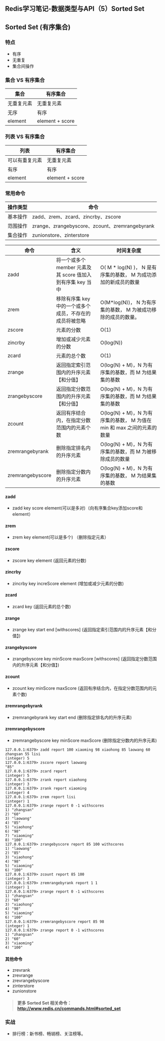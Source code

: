 Redis学习笔记-数据类型与API（5）Sorted Set
---

## Sorted Set (有序集合)

### 特点
* 有序
* 无重复
* 集合间操作

### 集合 VS 有序集合
集合|有序集合
-|-
无重复元素|无重复元素
无序|有序
element|element + score

### 列表 VS 有序集合
列表| 有序集合
-|-
可以有重复元素|无重复元素
有序|有序
element|element + score

### 常用命令

操作类型|命令
-|-
基本操作|zadd、zrem、zcard、zincrby、zscore
范围操作|zrange、zrangebyscore、zcount、zremrangebyrank
集合操作|zunionstore、zinterstore

命令|含义|时间复杂度
-|-|-
zadd|将一个或多个 member 元素及其 score 值加入到有序集 key 当中|O( M * log(N) )， N 是有序集的基数， M 为成功添加的新成员的数量
zrem|移除有序集 key 中的一个或多个成员，不存在的成员将被忽略|O(M*log(N))， N 为有序集的基数， M 为被成功移除的成员的数量。
zscore|元素的分数|O(1)
zincrby|增加或减少元素的分数|O(log(N))
zcard|元素的总个数|O(1)
zrange|返回指定索引范围内的升序元素【和分值】|O(log(N) + M)，N 为有序集的基数，而 M 为结果集的基数
zrangebyscore|返回指定分数范围内的升序元素【和分值】|O(log(N) + M)，N 为有序集的基数，而 M 为结果集的基数
zcount|返回有序结合内，在指定分数范围内的元素个数|O(log(N) + M)，N 为有序集的基数， M 为值在 min 和 max 之间的元素的数量
zremrangebyrank|删除指定排名内的升序元素|O(log(N) + M)，N 为有序集的基数，而 M 为被移除成员的数量
zremrangebyscore|删除指定分数内的升序元素|O(log(N) + M)，N 为有序集的基数， M 为结果集的基数

#### zadd
* zadd key score element(可以是多对)（向有序集合key添加score和element）

#### zrem
* zrem key element(可以是多个) （删除指定元素）

#### zscore
* zscore key element (返回元素的分数)

#### zincrby
* zincrby key increScore element (增加或减少元素的分数)

#### zcard
* zcard key (返回元素的总个数)

#### zrange 
* zrange key start end [withscores] (返回指定索引范围内的升序元素【和分值】)

#### zrangebyscore
* zrangebyscore key minScore maxScore [withscores] (返回指定分数范围内的升序元素【和分值】)

#### zcount
* zcount key minScore maxScore (返回有序结合内，在指定分数范围内的元素个数)

#### zremrangebyrank
* zremrangebyrank key start end (删除指定排名内的升序元素)

#### zremrangebyscore
* zremrangebyscore key minScore maxScore (删除指定分数内的升序元素)

```
127.0.0.1:6379> zadd report 100 xiaoming 98 xiaohong 85 laowang 60 zhangsan 55 lisi
(integer) 5
127.0.0.1:6379> zscore report laowang
"85"
127.0.0.1:6379> zcard report
(integer) 5
127.0.0.1:6379> zrank report xiaohong
(integer) 3
127.0.0.1:6379> zrank report xiaoming
(integer) 4
127.0.0.1:6379> zrem report lisi
(integer) 1
127.0.0.1:6379> zrange report 0 -1 withscores
1) "zhangsan"
2) "60"
3) "laowang"
4) "85"
5) "xiaohong"
6) "98"
7) "xiaoming"
8) "100"
127.0.0.1:6379> zrangebyscore report 85 100 withscores
1) "laowang"
2) "85"
3) "xiaohong"
4) "98"
5) "xiaoming"
6) "100"
127.0.0.1:6379> zcount report 85 100
(integer) 3
127.0.0.1:6379> zremrangebyrank report 1 1
(integer) 1
127.0.0.1:6379> zrange report 0 -1 withscores
1) "zhangsan"
2) "60"
3) "xiaohong"
4) "98"
5) "xiaoming"
6) "100"
127.0.0.1:6379> zremrangebyscore report 85 98
(integer) 1
127.0.0.1:6379> zrange report 0 -1 withscores
1) "zhangsan"
2) "60"
3) "xiaoming"
4) "100"
```
#### 其他命令
* zrevrank
* zrevrange
* zrevrangebyscore
* zinterstore
* zunionstore

> #### 更多 Sorted Set 相关命令：http://www.redis.cn/commands.html#sorted_set

### 实战
* 排行榜：新书榜、畅销榜、关注榜等。
